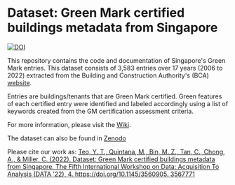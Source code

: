 # Dataset: Green Mark certified buildings metadata from Singapore
[![DOI](https://zenodo.org/badge/548680553.svg)](https://zenodo.org/badge/latestdoi/548680553)

This repository contains the code and documentation of Singapore's Green Mark entries. This dataset consists of 3,583 entries over 17 years (2006 to 2022) extracted from the Building and Construction Authority's (BCA) [website](https://www.sleb.sg/Building/GreenMarkBuildingsDirectory).

Entries are buildings/tenants that are Green Mark certified. Green features of each certified entry were identified and labeled accordingly using a list of keywords created from the GM certification assessment criteria.

For more information, please visit the [Wiki][1].

The dataset can also be found in [Zenodo](https://zenodo.org/record/7198276)

Please cite our work as:
[Teo, Y. T., Quintana, M., Bin, M. Z., Tan, C., Chong, A., & Miller, C. (2022). Dataset: Green Mark certified buildings metadata from Singapore. The Fifth International Workshop on Data: Acquisition To Analysis (DATA ’22), 4. https://doi.org/10.1145/3560905. 3567771
](https://doi.org/10.1145/3560905.%203567771)

[1]:https://github.com/buds-lab/data-driven-greenmark/wiki
